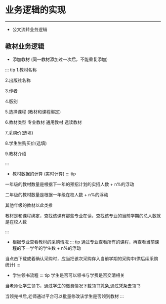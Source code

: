 # 业务逻辑的实现

---

- 公文流转业务逻辑


## 教材业务逻辑

- 添加教材 (同一教材添加过一次后，不能重复添加)

::: tip
1.教材名称

2.出版社名称

3.作者

4.版别

5.选择课程 (教材和课程绑定)

6.教材类型  专业教材  通用教材  选读教材

7.采购价(选填)

8.学生生购买价(选填)

9.教材介绍 
     
:::


- 教材数据的计算 (实时计算)
::: tip

一年级的教材数量是根据下一年的预招计划的实招人数 + n%的浮动

二年级的教材数量是根据一年级在校人数 + n%的浮动

其他年级的教材以此类推 

教材是和课程绑定，查找该课有那些专业在读，查找该专业的当前学期的总人数就是在校人数

:::


- 根据专业查看教材的采购情况
::: tip
 通过专业查看所有的课程，再查看当前课程的下一学年的学生数 + n%的浮动
 
 当点击下载或着确认采购时，应当把该次采购存入当前学期的采购中(供后续采购统计)
:::


- 学生领书流程
::: tip
 学生是否可以领书与学费是否交清相关
 
 当老师让学生领书，通过学生的缴费情况下载领书凭条,通过凭条去领书
 
 当领完书后,老师通过平台可以批量修改该学生是否领到教材
:::

  
  
